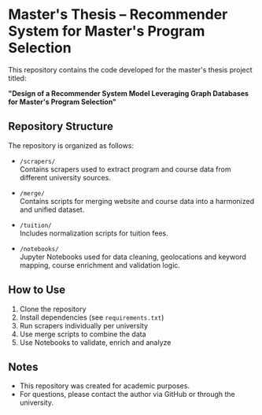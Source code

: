 # Master's Thesis – Recommender System for Master's Program Selection

This repository contains the code developed for the master's thesis project titled:

**"Design of a Recommender System Model Leveraging Graph Databases for Master's Program Selection"**

## Repository Structure

The repository is organized as follows:

- `/scrapers/`  
  Contains scrapers used to extract program and course data from different university sources.

- `/merge/`  
  Contains scripts for merging website and course data into a harmonized and unified dataset.

- `/tuition/`  
  Includes normalization scripts for tuition fees.

- `/notebooks/`  
  Jupyter Notebooks used for data cleaning, geolocations and keyword mapping, course enrichment and validation logic.

## How to Use

1. Clone the repository
2. Install dependencies (see `requirements.txt`)
3. Run scrapers individually per university
4. Use merge scripts to combine the data
5. Use Notebooks to validate, enrich and analyze

## Notes

- This repository was created for academic purposes.
- For questions, please contact the author via GitHub or through the university.
